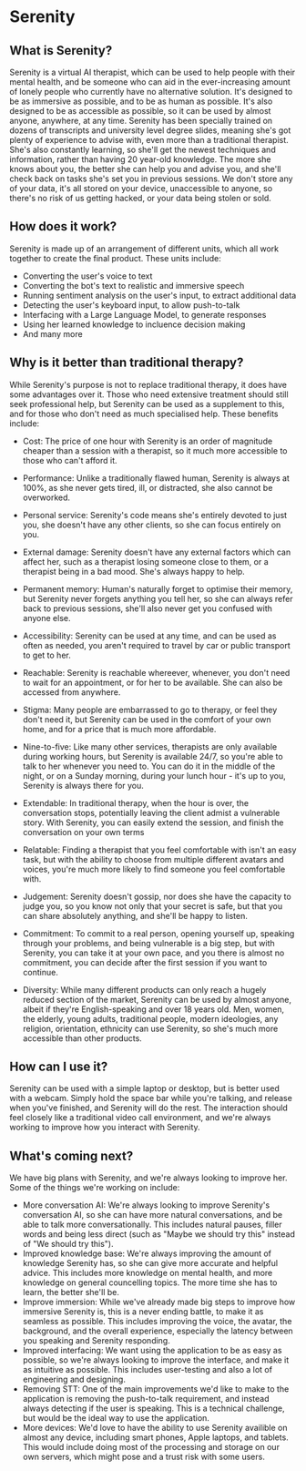 # Serenity

## What is Serenity?

Serenity is a virtual AI therapist, which can be used to help people with their mental health, and be someone who can aid in the ever-increasing amount of lonely people who currently have no alternative solution. It's designed to be as immersive as possible, and to be as human as possible. It's also designed to be as accessible as possible, so it can be used by almost anyone, anywhere, at any time.
Serenity has been specially trained on dozens of transcripts and university level degree slides, meaning she's got plenty of experience to advise with, even more than a traditional therapist. She's also constantly learning, so she'll get the newest techniques and information, rather than having 20 year-old knowledge.
The more she knows about you, the better she can help you and advise you, and she'll check back on tasks she's set you in previous sessions.
We don't store any of your data, it's all stored on your device, unaccessible to anyone, so there's no risk of us getting hacked, or your data being stolen or sold.

## How does it work?

Serenity is made up of an arrangement of different units, which all work together to create the final product. These units include:

- Converting the user's voice to text
- Converting the bot's text to realistic and immersive speech
- Running sentiment analysis on the user's input, to extract additional data
- Detecting the user's keyboard input, to allow push-to-talk
- Interfacing with a Large Language Model, to generate responses
- Using her learned knowledge to incluence decision making
- And many more

## Why is it better than traditional therapy?

While Serenity's purpose is not to replace traditional therapy, it does have some advantages over it. Those who need extensive treatment should still seek professional help, but Serenity can be used as a supplement to this, and for those who don't need as much specialised help. These benefits include:

- Cost: The price of one hour with Serenity is an order of magnitude cheaper than a session with a therapist, so it much more accessible to those who can't afford it.
- Performance: Unlike a traditionally flawed human, Serenity is always at 100%, as she never gets tired, ill, or distracted, she also cannot be overworked.
- Personal service: Serenity's code means she's entirely devoted to just you, she doesn't have any other clients, so she can focus entirely on you.
- External damage: Serenity doesn't have any external factors which can affect her, such as a therapist losing someone close to them, or a therapist being in a bad mood. She's always happy to help.
- Permanent memory: Human's naturally forget to optimise their memory, but Serenity never forgets anything you tell her, so she can always refer back to previous sessions, she'll also never get you confused with anyone else.
- Accessibility: Serenity can be used at any time, and can be used as often as needed, you aren't required to travel by car or public transport to get to her.
- Reachable: Serenity is reachable whereever, whenever, you don't need to wait for an appointment, or for her to be available. She can also be accessed from anywhere.
- Stigma: Many people are embarrassed to go to therapy, or feel they don't need it, but Serenity can be used in the comfort of your own home, and for a price that is much more affordable.
- Nine-to-five: Like many other services, therapists are only available during working hours, but Serenity is available 24/7, so you're able to talk to her whenever you need to. You can do it in the middle of the night, or on a Sunday morning, during your lunch hour - it's up to you, Serenity is always there for you.
- Extendable: In traditional therapy, when the hour is over, the conversation stops, potentially leaving the client admist a vulnerable story. With Serenity, you can easily extend the session, and finish the conversation on your own terms
- Relatable: Finding a therapist that you feel comfortable with isn't an easy task, but with the ability to choose from multiple different avatars and voices, you're much more likely to find someone you feel comfortable with.
- Judgement: Serenity doesn't gossip, nor does she have the capacity to judge you, so you know not only that your secret is safe, but that you can share absolutely anything, and she'll be happy to listen.
- Commitment: To commit to a real person, opening yourself up, speaking through your problems, and being vulnerable is a big step, but with Serenity, you can take it at your own pace, and you there is almost no commitment, you can decide after the first session if you want to continue.

- Diversity: While many different products can only reach a hugely reduced section of the market, Serenity can be used by almost anyone, albeit if they're English-speaking and over 18 years old. Men, women, the elderly, young adults, traditional people, modern ideologies, any religion, orientation, ethnicity can use Serenity, so she's much more accessible than other products.

## How can I use it?

Serenity can be used with a simple laptop or desktop, but is better used with a webcam. Simply hold the space bar while you're talking, and release when you've finished, and Serenity will do the rest. The interaction should feel closely like a traditional video call environment, and we're always working to improve how you interact with Serenity.

## What's coming next?

We have big plans with Serenity, and we're always looking to improve her. Some of the things we're working on include:

- More conversation AI: We're always looking to improve Serenity's conversation AI, so she can have more natural conversations, and be able to talk more conversationally. This includes natural pauses, filler words and being less direct (such as "Maybe we should try this" instead of "We should try this").
- Improved knowledge base: We're always improving the amount of knowledge Serenity has, so she can give more accurate and helpful advice. This includes more knowledge on mental health, and more knowledge on general councelling topics. The more time she has to learn, the better she'll be.
- Improve immersion: While we've already made big steps to improve how immersive Serenity is, this is a never ending battle, to make it as seamless as possible. This includes improving the voice, the avatar, the background, and the overall experience, especially the latency between you speaking and Serenity responding.
- Improved interfacing: We want using the application to be as easy as possible, so we're always looking to improve the interface, and make it as intuitive as possible. This includes user-testing and also a lot of engineering and designing.
- Removing STT: One of the main improvements we'd like to make to the application is removing the push-to-talk requirement, and instead always detecting if the user is speaking. This is a technical challenge, but would be the ideal way to use the application.
- More devices: We'd love to have the ability to use Serenity availible on almost any device, including smart phones, Apple laptops, and tablets. This would include doing most of the processing and storage on our own servers, which might pose and a trust risk with some users.
